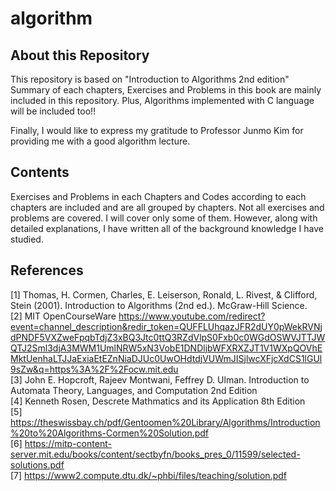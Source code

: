 # algorithm

## About this Repository
This repository is based on "Introduction to Algorithms 2nd edition"  
Summary of each chapters, Exercises and Problems in this book are mainly included in this repository. Plus, Algorithms implemented with C language will be included too!!  

Finally, I would like to express my gratitude to Professor Junmo Kim for providing me with a good algorithm lecture.  

## Contents
Exercises and Problems in each Chapters and Codes according to each chapters are included and are all grouped by chapters. Not all exercises and problems are covered. I will cover only some of them. However, along with detailed explanations, I have written all of the background knowledge I have studied.  

## References
[1]  Thomas, H. Cormen, Charles, E. Leiserson, Ronald, L. Rivest, & Clifford, Stein (2001). Introduction to Algorithms (2nd ed.). McGraw-Hill Science.  
[2]  MIT OpenCourseWare https://www.youtube.com/redirect?event=channel_description&redir_token=QUFFLUhqazJFR2dUY0pWekRVNjdPNDF5VXZweFpqbTdjZ3xBQ3Jtc0ttQ3RZdVlpS0Fxb0c0WGdOSWVJTTJWQTJ2Sml3djA3MWM1UmlNRW5xN3VobE1DNDljbWFXRXZJT1V1WXpQOVhEMktUenhaLTJJaExiaEtEZnNiaDJUc0UwOHdtdjVUWmJISjlwcXFjcXdCS1lGUl9sZw&q=https%3A%2F%2Focw.mit.edu  
[3]  John E. Hopcroft, Rajeev Montwani, Feffrey D. Ulman. Introduction to Automata Theory, Languages, and Computation 2nd Edition  
[4]  Kenneth Rosen, Descrete Mathmatics and its Application 8th Edition  
[5] https://theswissbay.ch/pdf/Gentoomen%20Library/Algorithms/Introduction%20to%20Algorithms-Cormen%20Solution.pdf  
[6] https://mitp-content-server.mit.edu/books/content/sectbyfn/books_pres_0/11599/selected-solutions.pdf  
[7] https://www2.compute.dtu.dk/~phbi/files/teaching/solution.pdf  

